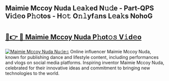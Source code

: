 ## Maimie Mccoy Nuda L𝚎a𝚔ed N𝚞𝚍e - Part-QPS Vi𝚍𝚎o P𝚑𝚘tos - H𝚘𝚝 O𝚗𝚕yf𝚊ns L𝚎a𝚔s NohoG

# <h2><a href="http://kf8ijr.oniu.top/?m=Maimie+Mccoy+Nuda">🔗👉 🔴 Maimie Mccoy Nuda P𝚑ot𝚘𝚜 V𝚒d𝚎o</a></h2>

[![Maimie Mccoy Nuda Nu𝚍e𝚜](https://i.imgur.com/0qMVB7G.gif)](http://kf8ijr.oniu.top/?m=Maimie+Mccoy+Nuda)
Online influencer Maimie Mccoy Nuda, known for publishing dance and lifestyle content, including performances and vlogs on social media platforms. Inspiring inventor Maimie Mccoy Nuda, celebrated for their innovative ideas and commitment to bringing new technologies to the world.  
